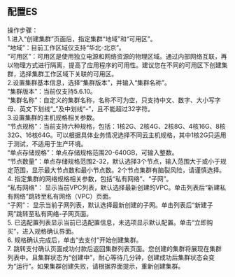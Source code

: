 ## 配置ES
操作步骤：</br>
1.进入“创建集群”页面后，指定集群“地域”和“可用区”。</br>
“地域”：目前工作区域仅支持“华北-北京”。</br>
“可用区”：可用区是使用独立电源和网络资源的物理区域。通过内部网络互联，再以物理方式进行隔离，提高了应用程序的可用性。建议您在不同的可用区下创建集群，选择集群工作区域下关联的可用区。</br>
2.设置集群基本信息，选择“集群版本”，并输入“集群名称”。</br>
“集群版本”：当前仅支持5.6.10。</br>
“集群名称”：自定义的集群名称，名称不可为空，只支持中文、数字、大小写字母、英文下划线“_”及中划线“-”，且不能超过32字符。</br>
3.设置集群的主机规格相关参数。</br>
“节点规格”：当前支持六种规格，包括：1核2G、2核4G、2核8G、4核16G、8核32G、16核64G。可以根据具体业务情况选择不同云主机规格，其中1核2G只适用于测试，不适用于生产环境。</br>
“单点存储规格”：单点存储规格范围20-640GB，可输入整数。</br>
“节点数量”：单点存储规格范围2-32，默认选择3个节点，输入范围大于或小于规定范围，显示最大节点数和最小节点数。2个节点集群有脑裂风险，请谨慎选择。</br>
4.	指定集群的网络规格相关参数，包括“私有网络”、“子网”。</br>
“私有网络”： 显示当前VPC列表，默认选择最新创建的VPC。单击列表后“新建私有网络”跳转至私有网络（VPC）页面。</br>
“子网”： 显示当前子网列表，默认选择最新创建的子网。单击列表后“新建子网”跳转至私有网络-子网页面。</br>
5.	已选配置列表显示当前已选配置信息，未选项显示默认配置。单击“立即购买”，进入规格确认界面。</br>
6.	规格确认完成后，单击“去支付”开始创建集群。</br> 
7.	跳转支付确认页面成功付款后返回集群列表页面。您创建的集群将展现在集群列表中。且集群状态为“创建中”，耐心等待几分钟，创建成功后集群状态会变为“运行”。如果集群创建失败，请根据界面提示，重新创建集群。</br>
